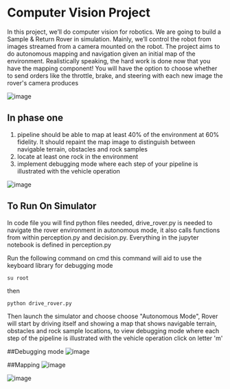 # Computer Vision Project

In this project, we’ll do computer vision for robotics. 
We are going to build a Sample & Return Rover in 
simulation. Mainly, we’ll control the robot from images 
streamed from a camera mounted on the robot. The 
project aims to do autonomous mapping and 
navigation given an initial map of the environment. 
Realistically speaking, the hard work is done now that 
you have the mapping component! You will have the 
option to choose whether to send orders like the 
throttle, brake, and steering with each new image the 
rover's camera produces

![image](https://user-images.githubusercontent.com/89746218/205963130-18d953fb-f137-4544-b7fa-65c3de862438.png)

## In phase one

1) pipeline should be able to map at least 40% of the environment at 60% fidelity. It should 
repaint the map image to distinguish between navigable terrain, obstacles and rock samples
2) locate at least one rock in the environment
3) implement debugging mode where each step of your pipeline is 
illustrated with the vehicle operation

![image](https://user-images.githubusercontent.com/89746218/205963663-9701bec3-f35e-475e-90c4-ee565323905c.png)

## To Run On Simulator 
In code file you will find python files needed, drive_rover.py is needed to navigate the rover environment in autonomous mode, 
it also calls functions from within perception.py and decision.py.
Everything in the jupyter notebook is defined in perception.py

Run the following command on cmd 
this command will aid to use the keyboard library for debugging mode
```
su root
```
then
```
python drive_rover.py
```
Then launch the simulator and choose choose "Autonomous Mode", Rover will start by driving itself and showing a map that shows navigable terrain, obstacles and rock 
sample locations, to view debugging mode where each step of the pipeline is illustrated with the vehicle operation
click on letter 'm'

##Debugging mode 
![image](https://user-images.githubusercontent.com/89746218/206920089-a868fdc6-fbd9-48b6-98fb-43eb9f19f8bb.png)

##Mapping
![image](https://user-images.githubusercontent.com/89746218/206920139-ad4c6c45-3a39-43ec-ba51-bcf9670af4d2.png)

![image](https://user-images.githubusercontent.com/89746218/206920122-957b4868-ba46-4f97-877c-b78cab61acc9.png)



